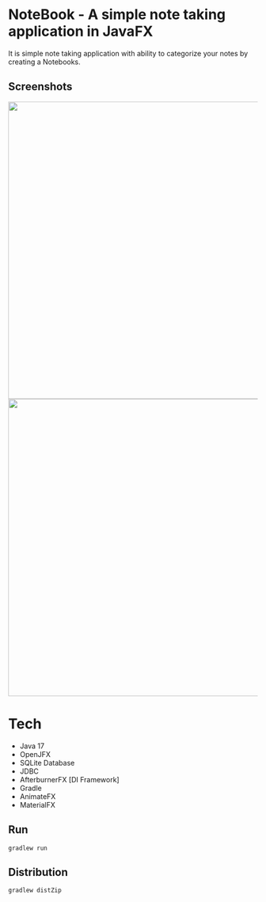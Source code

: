 # NoteBook - A simple note taking application in JavaFX
It is simple note taking application with ability to categorize your notes by creating a Notebooks.


## Screenshots

<img src="screenshots/Screenshot 2023-10-14 145942.png" alt="" width="600"/>
<img src="screenshots/Screenshot 2023-10-14 150053.png" alt="" width="600"/>


# Tech
* Java 17
* OpenJFX
* SQLite Database
* JDBC
* AfterburnerFX [DI Framework]
* Gradle
* AnimateFX
* MaterialFX

## Run

    gradlew run
    
## Distribution
    
    gradlew distZip

